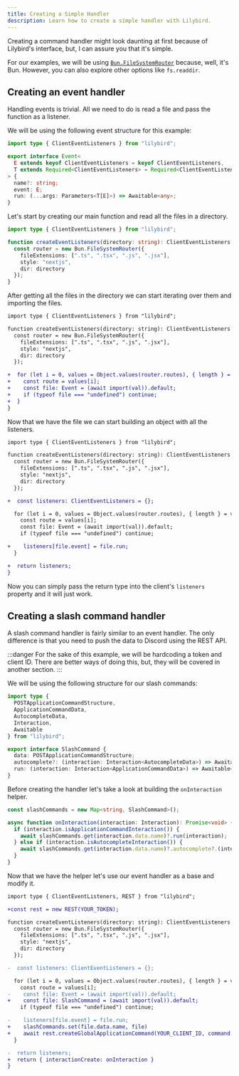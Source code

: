 ```yaml
---
title: Creating a Simple Handler
description: Learn how to create a simple handler with Lilybird.
---
```


Creating a command handler might look daunting at first because of Lilybird's interface, but, I can assure you that it's simple.

For our examples, we will be using [`Bun.FileSystemRouter`](https://bun.sh/docs/api/file-system-router) because, well, it's Bun. However, you can also explore other options like `fs.readdir`.

## Creating an event handler

Handling events is trivial. All we need to do is read a file and pass the function as a listener.

We will be using the following event structure for this example:

```ts
import type { ClientEventListeners } from "lilybird";

export interface Event<
  E extends keyof ClientEventListeners = keyof ClientEventListeners,
  T extends Required<ClientEventListeners> = Required<ClientEventListeners>
> {
  name?: string;
  event: E;
  run: (...args: Parameters<T[E]>) => Awaitable<any>;
}

```

Let's start by creating our main function and read all the files in a directory.

```ts title="event-handler.ts"
import type { ClientEventListeners } from "lilybird";

function createEventListeners(directory: string): ClientEventListeners {
  const router = new Bun.FileSystemRouter({
    fileExtensions: [".ts", ".tsx", ".js", ".jsx"],
    style: "nextjs",
    dir: directory
  });
}
```

After getting all the files in the directory we can start iterating over them and importing the files.

```diff lang="ts" title="event-handler.ts"
import type { ClientEventListeners } from "lilybird";

function createEventListeners(directory: string): ClientEventListeners {
  const router = new Bun.FileSystemRouter({
    fileExtensions: [".ts", ".tsx", ".js", ".jsx"],
    style: "nextjs",
    dir: directory
  });

+  for (let i = 0, values = Object.values(router.routes), { length } = values; i < length; i++) {
+    const route = values[i];
+    const file: Event = (await import(val)).default;
+    if (typeof file === "undefined") continue;
+  }
}
```

Now that we have the file we can start building an object with all the listeners.

```diff lang="ts" title="event-handler.ts"
import type { ClientEventListeners } from "lilybird";

function createEventListeners(directory: string): ClientEventListeners {
  const router = new Bun.FileSystemRouter({
    fileExtensions: [".ts", ".tsx", ".js", ".jsx"],
    style: "nextjs",
    dir: directory
  });

+  const listeners: ClientEventListeners = {};

  for (let i = 0, values = Object.values(router.routes), { length } = values; i < length; i++) {
    const route = values[i];
    const file: Event = (await import(val)).default;
    if (typeof file === "undefined") continue;

+    listeners[file.event] = file.run;
  }

+  return listeners;
}
```

Now you can simply pass the return type into the client's `listeners` property and it will just work.

## Creating a slash command handler

A slash command handler is fairly similar to an event handler. The only difference is that you need to push the data to Discord using the REST API.

:::danger
For the sake of this example, we will be hardcoding a token and client ID.
There are better ways of doing this, but, they will be covered in another section.
:::

We will be using the following structure for our slash commands:

```ts
import type { 
  POSTApplicationCommandStructure,
  ApplicationCommandData,
  AutocompleteData, 
  Interaction,
  Awaitable
} from "lilybird";

export interface SlashCommand {
  data: POSTApplicationCommandStructure;
  autocomplete?: (interaction: Interaction<AutocompleteData>) => Awaitable<any>;
  run: (interaction: Interaction<ApplicationCommandData>) => Awaitable<any>;
}
```

Before creating the handler let's take a look at building the `onInteraction` helper.

```ts title="command-handler.ts"
const slashCommands = new Map<string, SlashCommand>();

async function onInteraction(interaction: Interaction): Promise<void> {
  if (interaction.isApplicationCommandInteraction()) {
    await slashCommands.get(interaction.data.name)?.run(interaction);
  } else if (interaction.isAutocompleteInteraction()) {
    await slashCommands.get(interaction.data.name)?.autocomplete?.(interaction);
  }
}
```

Now that we have the helper let's use our event handler as a base and modify it.

```diff lang="ts" title="command-handler.ts" del=" Event " ins=" SlashCommand "
import type { ClientEventListeners, REST } from "lilybird";

+const rest = new REST(YOUR_TOKEN);

function createEventListeners(directory: string): ClientEventListeners {
  const router = new Bun.FileSystemRouter({
    fileExtensions: [".ts", ".tsx", ".js", ".jsx"],
    style: "nextjs",
    dir: directory
  });

-  const listeners: ClientEventListeners = {};

  for (let i = 0, values = Object.values(router.routes), { length } = values; i < length; i++) {
    const route = values[i];
-    const file: Event = (await import(val)).default;
+    const file: SlashCommand = (await import(val)).default;
    if (typeof file === "undefined") continue;

-    listeners[file.event] = file.run;
+    slashCommands.set(file.data.name, file)
+    await rest.createGlobalApplicationCommand(YOUR_CLIENT_ID, command.data)
  }

-  return listeners;
+  return { interactionCreate: onInteraction }
}
```